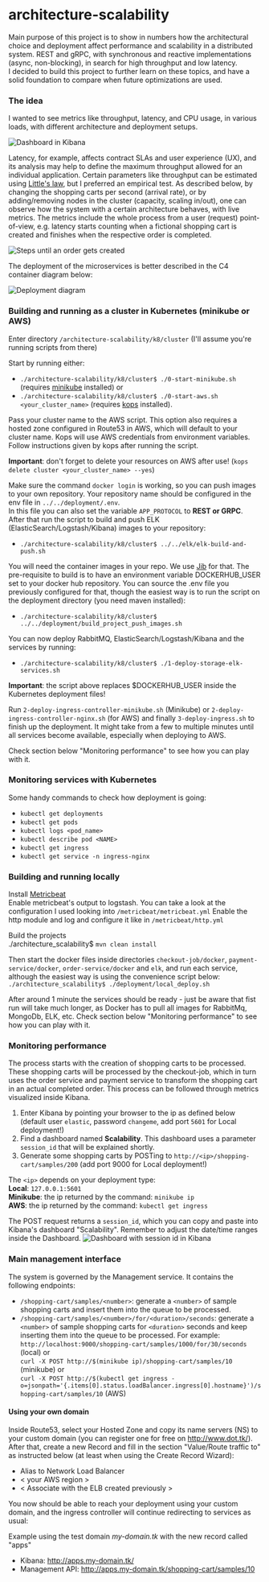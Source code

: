 # architecture-scalability

Main purpose of this project is to show in numbers how the architectural choice and deployment affect performance and scalability in a distributed system.
REST and gRPC, with synchronous and reactive implementations (async, non-blocking), in search for high throughput and low latency.<br>
I decided to build this project to further learn on these topics, and have a solid foundation to compare when future optimizations are used.

### The idea
I wanted to see metrics like throughput, latency, and CPU usage, in various loads, with different architecture and deployment setups.<br> 

![Dashboard in Kibana](https://github.com/daniloteodoro/architecture-scalability/blob/main/docs/scalability_dashboard_730tps.png?raw=true)

Latency, for example, affects contract SLAs and user experience (UX), and its analysis may help to define the maximum throughput allowed for an individual application.
Certain parameters like throughput can be estimated using [Little's law](https://en.wikipedia.org/wiki/Little%27s_law), but I preferred an empirical test.
As described below, by changing the shopping carts per second (arrival rate), or by adding/removing nodes in the cluster (capacity, scaling in/out), one can 
observe how the system with a certain architecture behaves, with live metrics. The metrics include the whole process from a user (request) point-of-view, e.g. latency starts counting 
when a fictional shopping cart is created and finishes when the respective order is completed.

![Steps until an order gets created](https://github.com/daniloteodoro/architecture-scalability/blob/main/docs/ProcessOrder-sequence-diagram.png?raw=true)

The deployment of the microservices is better described in the C4 container diagram below:

![Deployment diagram](https://github.com/daniloteodoro/architecture-scalability/blob/main/docs/container-diagram.png?raw=true)

### Building and running as a cluster in Kubernetes (minikube or AWS)
Enter directory `/architecture-scalability/k8/cluster` (I'll assume you're running scripts from there) <br>

Start by running either: <br>
* `./architecture-scalability/k8/cluster$ ./0-start-minikube.sh` (requires [minikube](https://minikube.sigs.k8s.io/docs/start/) installed) or <br>
* `./architecture-scalability/k8/cluster$ ./0-start-aws.sh <your_cluster_name>` (requires [kops](https://kops.sigs.k8s.io/getting_started/install/) installed).

Pass your cluster name to the AWS script. This option also requires a hosted zone configured in Route53 in AWS, which will default to your cluster name.
Kops will use AWS credentials from environment variables. Follow instructions given by kops after running the script.

**Important**: don't forget to delete your resources on AWS after use! (`kops delete cluster <your_cluster_name> --yes`)

Make sure the command `docker login` is working, so you can push images to your own repository.
Your repository name should be configured in the env file in `../../deployment/.env`. <br>
In this file you can also set the variable `APP_PROTOCOL` to **REST or GRPC**. <br>
After that run the script to build and push ELK (ElasticSearch/Logstash/Kibana) images to your repository:

* `./architecture-scalability/k8/cluster$ ../../elk/elk-build-and-push.sh`

You will need the container images in your repo. We use [Jib](https://github.com/GoogleContainerTools/jib) for that. 
The pre-requisite to build is to have an environment variable DOCKERHUB_USER set to your docker hub repository.
You can source the .env file you previously configured for that, though the easiest way is to run the script on the deployment directory (you need maven installed):

* `./architecture-scalability/k8/cluster$ ../../deployment/build_project_push_images.sh`

You can now deploy RabbitMQ, ElasticSearch/Logstash/Kibana and the services by running: <br>
* `./architecture-scalability/k8/cluster$ ./1-deploy-storage-elk-services.sh` <br>

**Important**: the script above replaces $DOCKERHUB_USER inside the Kubernetes deployment files!

Run `2-deploy-ingress-controller-minikube.sh` (Minikube) or `2-deploy-ingress-controller-nginx.sh` (for AWS) and finally `3-deploy-ingress.sh` to finish up the deployment.
It might take from a few to multiple minutes until all services become available, especially when deploying to AWS. <br>

Check section below "Monitoring performance" to see how you can play with it.

### Monitoring services with Kubernetes
Some handy commands to check how deployment is going: <br>
 * `kubectl get deployments`
* `kubectl get pods`
* `kubectl logs <pod_name>`
* `kubectl describe pod <NAME>`
* `kubectl get ingress`
* `kubectl get service -n ingress-nginx`

### Building and running locally

Install [Metricbeat](https://www.elastic.co/guide/en/beats/metricbeat/6.8/metricbeat-installation.html) <br>
Enable metricbeat's output to logstash. You can take a look at the configuration I used looking into `/metricbeat/metricbeat.yml`
Enable the http module and log and configure it like in `/metricbeat/http.yml`

Build the projects <br>
./architecture_scalability$ `mvn clean install`

Then start the docker files inside directories `checkout-job/docker`, `payment-service/docker`, `order-service/docker` and `elk`, and run each service, although the easiest way is using the convenience script below: <br>
`./architecture_scalability$ ./deployment/local_deploy.sh`

After around 1 minute the services should be ready - just be aware that fist run will take much longer, as Docker has to pull all images for RabbitMq, MongoDb, ELK, etc. 
Check section below "Monitoring performance" to see how you can play with it.

### Monitoring performance
The process starts with the creation of shopping carts to be processed. These shopping carts will be processed by the 
checkout-job, which in turn uses the order service and payment service to transform the shopping cart in an actual completed order.
This process can be followed through metrics visualized inside Kibana.

1. Enter Kibana by pointing your browser to the ip as defined below (default user `elastic`, password `changeme`, add port `5601` for Local deployment!)
2. Find a dashboard named **Scalability**. This dashboard uses a parameter `session_id` that will be explained shortly.
3. Generate some shopping carts by POSTing to `http://<ip>/shopping-cart/samples/200` (add port 9000 for Local deployment!)

The `<ip>` depends on your deployment type: <br>
**Local**: `127.0.0.1:5601` <br>
**Minikube**: the ip returned by the command: `minikube ip` <br>
**AWS**: the ip returned by the command: `kubectl get ingress`

The POST request returns a `session_id`, which you can copy and paste into Kibana's dashboard "Scalability".
Remember to adjust the date/time ranges inside the Dashboard.
![Dashboard with session id in Kibana](https://github.com/daniloteodoro/architecture-scalability/blob/main/docs/kibana_dashboard_sessionid.png?raw=true)

### Main management interface
The system is governed by the Management service. It contains the following endpoints:
* `/shopping-cart/samples/<number>`: generate a `<number>` of sample shopping carts and insert them into the queue to be processed.
* `/shopping-cart/samples/<number>/for/<duration>/seconds`: generate a `<number>` of sample shopping carts for `<duration>` seconds and keep inserting them into the queue to be processed.
For example: <br>
    `http://localhost:9000/shopping-cart/samples/1000/for/30/seconds` (local) or <br>
    `curl -X POST http://$(minikube ip)/shopping-cart/samples/10` (minikube) or <br>
    `curl -X POST http://$(kubectl get ingress -o=jsonpath='{.items[0].status.loadBalancer.ingress[0].hostname}')/shopping-cart/samples/10` (AWS)

#### Using your own domain
Inside Route53, select your Hosted Zone and copy its name servers (NS) to your custom domain (you can register one for free on http://www.dot.tk/). 
After that, create a new Record and fill in the section "Value/Route traffic to" as instructed below (at least when using the Create Record Wizard):
* Alias to Network Load Balancer
* < your AWS region >
* < Associate with the ELB created previously >

You now should be able to reach your deployment using your custom domain, and the ingress controller will continue redirecting to services as usual:

Example using the test domain _my-domain.tk_ with the new record called "apps" <br>
* Kibana: http://apps.my-domain.tk/
* Management API: http://apps.my-domain.tk/shopping-cart/samples/10

